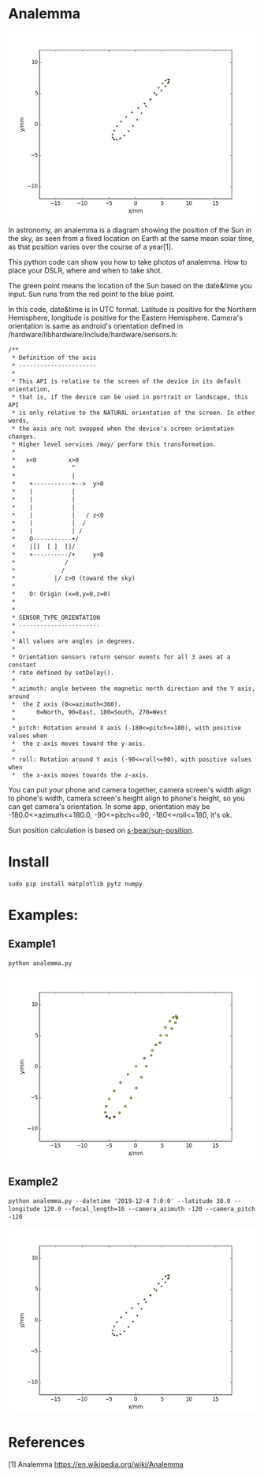 # Analemma

![alt example12](https://raw.githubusercontent.com/weishuyin/analemma/master/img/example2.png "example2")

In astronomy, an analemma is a diagram showing the position of the Sun in the sky, as seen from a fixed location on Earth at the same mean solar time, as that position varies over the course of a year[1]. 

This python code can show you how to take photos of analemma. How to place your DSLR, where and when to take shot.

The green point means the location of the Sun based on the date&time you input. Sun runs from the red point to the blue point.

In this code, date&time is in UTC format. Latitude is positive for the Northern Hemisphere, longitude is positive for the Eastern Hemisphere. Camera's orientation is same as android's orientation defined in /hardware/libhardware/include/hardware/sensors.h:
```
/**
 * Definition of the axis
 * ----------------------
 *
 * This API is relative to the screen of the device in its default orientation,
 * that is, if the device can be used in portrait or landscape, this API
 * is only relative to the NATURAL orientation of the screen. In other words,
 * the axis are not swapped when the device's screen orientation changes.
 * Higher level services /may/ perform this transformation.
 *
 *   x<0         x>0
 *                ^
 *                |
 *    +-----------+-->  y>0
 *    |           |
 *    |           |
 *    |           |
 *    |           |   / z<0
 *    |           |  /
 *    |           | /
 *    O-----------+/
 *    |[]  [ ]  []/
 *    +----------/+     y<0
 *              /
 *             /
 *           |/ z>0 (toward the sky)
 *
 *    O: Origin (x=0,y=0,z=0)
 *
 *
 * SENSOR_TYPE_ORIENTATION
 * -----------------------
 * 
 * All values are angles in degrees.
 * 
 * Orientation sensors return sensor events for all 3 axes at a constant
 * rate defined by setDelay().
 *
 * azimuth: angle between the magnetic north direction and the Y axis, around 
 *  the Z axis (0<=azimuth<360).
 *      0=North, 90=East, 180=South, 270=West
 * 
 * pitch: Rotation around X axis (-180<=pitch<=180), with positive values when
 *  the z-axis moves toward the y-axis.
 *
 * roll: Rotation around Y axis (-90<=roll<=90), with positive values when
 *  the x-axis moves towards the z-axis.
```
You can put your phone and camera together, camera screen's width align to phone's width, camera screen's height align to phone's height, so you can get camera's orientation. 
In some app, orientation may be -180.0<=azimuth<=180.0, -90<=pitch<=90, -180<=roll<=180, it's ok.

Sun position calculation is based on [s-bear/sun-position](https://github.com/s-bear/sun-position).

# Install
```
sudo pip install matplotlib pytz numpy
```

# Examples:

## Example1
```
python analemma.py
```
![alt example1](https://raw.githubusercontent.com/weishuyin/analemma/master/img/example1.png "example1")

## Example2
```
python analemma.py --datetime '2019-12-4 7:0:0' --latitude 30.0 --longitude 120.0 --focal_length=16 --camera_azimuth -120 --camera_pitch -120
```
![alt example12](https://raw.githubusercontent.com/weishuyin/analemma/master/img/example2.png "example2")


# References
[1] Analemma <https://en.wikipedia.org/wiki/Analemma>
